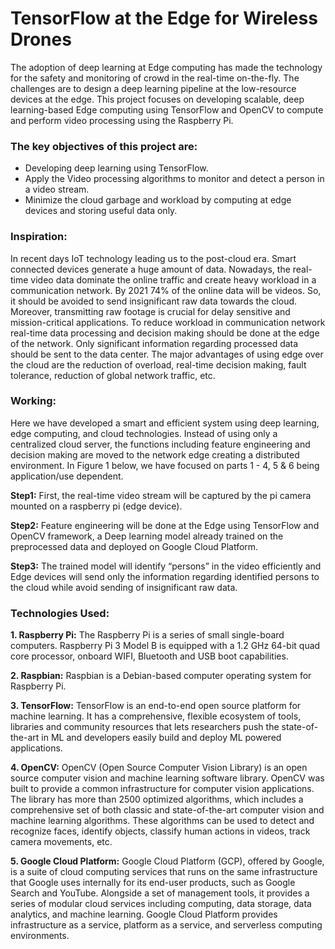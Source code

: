 

# TensorFlow at the Edge for Wireless Drones


The adoption of deep learning at Edge computing has made the technology for the safety and monitoring of crowd in the real-time on-the-fly. The challenges are to design a deep learning pipeline at the low-resource devices at the edge. This project focuses on developing scalable, deep learning-based Edge computing using TensorFlow and OpenCV to compute and perform video processing using the Raspberry Pi.

### The key objectives of this project are:

- Developing deep learning using TensorFlow.
- Apply the Video processing algorithms to monitor and detect a person in a video stream.
- Minimize the cloud garbage and workload by computing at edge devices and storing useful data only.

### Inspiration:

In recent days IoT technology leading us to the post-cloud era. Smart connected devices generate a huge amount of data. Nowadays, the real-time video data dominate the online traffic and create heavy workload in a communication network. By 2021 74% of the online data will be videos. So, it should be avoided to send insignificant raw data towards the cloud. Moreover, transmitting raw footage is crucial for delay sensitive and mission-critical applications. To reduce workload in communication network real-time data processing and decision making should be done at the edge of the network. Only significant information regarding processed data should be sent to the data center. The major advantages of using edge over the cloud are the reduction of overload, real-time decision making, fault tolerance, reduction of global network traffic, etc.

### Working:

Here we have developed a smart and efficient system using deep learning, edge computing, and cloud technologies. Instead of using only a centralized cloud server, the functions including feature engineering and decision making are moved to the network edge creating a distributed environment. In Figure 1 below, we have focused on parts 1 - 4, 5 & 6 being application/use dependent.

**Step1:**
First, the real-time video stream will be captured by the pi camera mounted on a raspberry pi (edge device).

**Step2:**
Feature engineering will be done at the Edge using TensorFlow and OpenCV framework, a Deep learning model already trained on the preprocessed data and deployed on Google Cloud Platform.

**Step3:**
The trained model will identify “persons” in the video efficiently and Edge devices will send only the information regarding identified persons to the cloud while avoid sending of insignificant raw data.

### Technologies Used:

**1. Raspberry Pi:** The Raspberry Pi is a series of small single-board computers. Raspberry Pi 3 Model B is equipped with a 1.2 GHz 64-bit quad core processor, onboard WIFI, Bluetooth and USB boot capabilities.

**2. Raspbian:** Raspbian is a Debian-based computer operating system for Raspberry Pi.

**3. TensorFlow:** TensorFlow is an end-to-end open source platform for machine learning. It has a comprehensive, flexible ecosystem of tools, libraries and community resources that lets researchers push the state-of-the-art in ML and developers easily build and deploy ML powered applications.

**4. OpenCV:** OpenCV (Open Source Computer Vision Library) is an open source computer vision and machine learning software library. OpenCV was built to provide a common infrastructure for computer vision applications. The library has more than 2500 optimized algorithms, which includes a comprehensive set of both classic and state-of-the-art computer vision and machine learning algorithms. These algorithms can be used to detect and recognize faces, identify objects, classify human actions in videos, track camera movements, etc.

**5. Google Cloud Platform:** Google Cloud Platform (GCP), offered by Google, is a suite of cloud computing services that runs on the same infrastructure that Google uses internally for its end-user products, such as Google Search and YouTube. Alongside a set of management tools, it provides a series of modular cloud services including computing, data storage, data analytics, and machine learning. Google Cloud Platform provides infrastructure as a service, platform as a service, and serverless computing environments.




